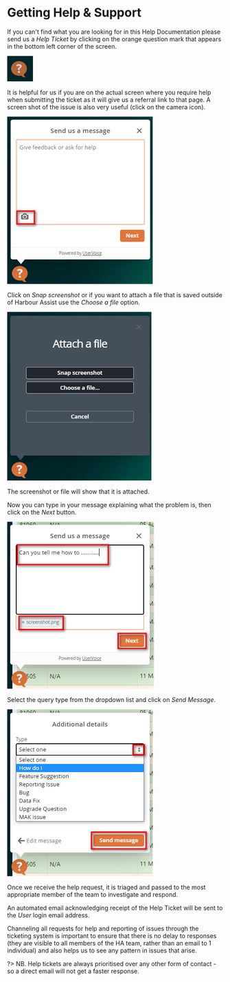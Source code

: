 # Getting Help & Support

If you can't find what you are looking for in this Help Documentation please send us a *Help Ticket*  by clicking on the orange question mark that appears in the bottom left corner of the screen. 

![image-20200819160826102](image-20200819160826102.png)



It is helpful for us if you are on the actual screen where you require help when submitting the ticket as it will give us a referral link to that page. A screen shot of the issue is also very useful (click on the camera icon).  

![image-20200819161435767](image-20200819161435767.png)

Click on *Snap screenshot* or if you want to attach a file that is saved outside of Harbour Assist use the *Choose a file* option.

![image-20200819161315007](image-20200819161315007.png)

The screenshot or file will show that it is attached.

Now you can type in your message explaining what the problem is, then click on the *Next* button.

![image-20200819161955995](image-20200819161955995.png)

Select the query type from the dropdown list and click on *Send Message*.

![image-20200819162113196](image-20200819162113196.png)

Once we receive the help request, it is triaged and passed to the most appropriate member of the team to investigate and respond.

An automated email acknowledging receipt of the Help Ticket will be sent to the *User* login email address.

Channeling all requests for help and reporting of issues through the ticketing system is important to ensure that there is no delay to responses (they are visible to all members of the HA team, rather than an email to 1 individual) and also helps us to see any pattern in issues that arise. 

?> NB. Help tickets are always prioritised over any other form of contact - so a direct email will not get a faster response. 